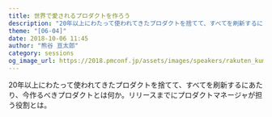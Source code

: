 ```yaml
---
title: 世界で愛されるプロダクトを作ろう
description: "20年以上にわたって使われてきたプロダクトを捨てて、すべてを刷新するにあたり、今作るべきプロダクトとは何か。リリースまでにプロダクトマネージャが担う役割とは。"
theme: "[06-04]"
date: 2018-10-06 11:45
author: "熊谷 亘太郎"
category: sessions
og_image_url: https://2018.pmconf.jp/assets/images/speakers/rakuten_kumagai.jpg
---
```

20年以上にわたって使われてきたプロダクトを捨てて、すべてを刷新するにあたり、今作るべきプロダクトとは何か。リリースまでにプロダクトマネージャが担う役割とは。
